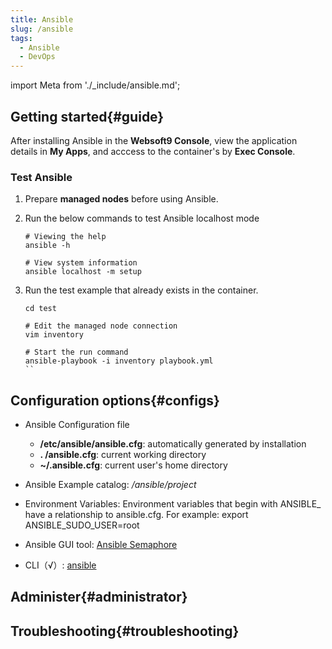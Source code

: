 ```yaml
---
title: Ansible
slug: /ansible
tags:
  - Ansible
  - DevOps
---
```


import Meta from './_include/ansible.md';

<Meta name="meta" />


## Getting started{#guide}

After installing Ansible in the **Websoft9 Console**, view the application details in **My Apps**, and acccess to the container's by **Exec Console**.  

### Test Ansible

1. Prepare **managed nodes** before using Ansible.

2. Run the below commands to test Ansible localhost mode
   ```
   # Viewing the help
   ansible -h

   # View system information
   ansible localhost -m setup
   ```

3. Run the test example that already exists in the container.
   ```
   cd test

   # Edit the managed node connection
   vim inventory

   # Start the run command
   ansible-playbook -i inventory playbook.yml
   ``

## Configuration options{#configs}

- Ansible Configuration file

  * **/etc/ansible/ansible.cfg**: automatically generated by installation
  * **. /ansible.cfg**: current working directory
  * **~/.ansible.cfg**: current user's home directory
    
- Ansible Example catalog: */ansible/project* 
- Environment Variables: Environment variables that begin with ANSIBLE_ have a relationship to ansible.cfg. For example: export ANSIBLE_SUDO_USER=root
- Ansible GUI tool: [Ansible Semaphore](./semaphore)
- CLI（√）: [ansible](https://docs.ansible.com/ansible/latest/cli/ansible.html)


## Administer{#administrator}

## Troubleshooting{#troubleshooting}